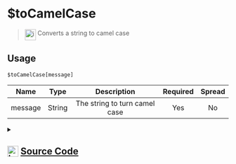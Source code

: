 # $toCamelCase
> <img align="top" src="https://upload.wikimedia.org/wikipedia/commons/thumb/e/e4/Infobox_info_icon.svg/160px-Infobox_info_icon.svg.png?20150409153300" alt="image" width="25" height="auto"> Converts a string to camel case
## Usage
```
$toCamelCase[message]
```
| Name | Type | Description | Required | Spread
| :---: | :---: | :---: | :---: | :---: |
message | String | The string to turn camel case | Yes | No
<details>
<summary>
    
## <img align="top" src="https://cdn4.iconfinder.com/data/icons/iconsimple-logotypes/512/github-512.png" alt="image" width="25" height="auto">  [Source Code](https://github.com/tryforge/ForgeScript-V2/blob/main/src/native/toCamelCase.ts)
    
</summary>
    
```ts
import { ArgType, NativeFunction, Return } from "../structures"
import { camelCase } from "lodash"

export default new NativeFunction({
    name: "$toCamelCase",
    version: "1.0.6",
    description: "Converts a string to camel case",
    brackets: true,
    unwrap: true,
    args: [
        {
            name: "message",
            description: "The string to turn camel case",
            rest: false,
            required: true,
            type: ArgType.String,
        },
    ],
    execute(_, [m]) {
        return Return.success(camelCase(m))
    },
})

```
    
</details>